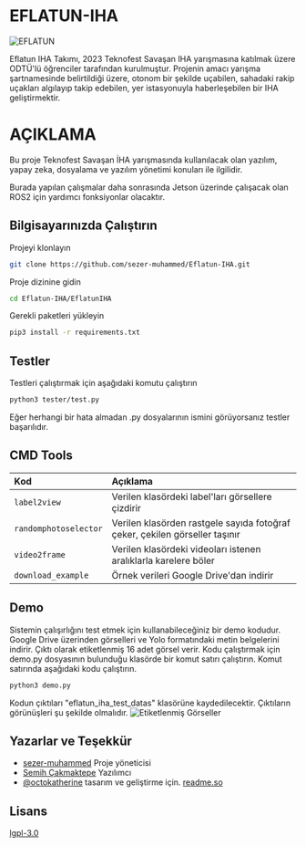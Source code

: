 
# EFLATUN-IHA
![EFLATUN](Görseller/eflatun_ai_logo.png)

Eflatun IHA Takımı, 2023 Teknofest Savaşan IHA yarışmasına katılmak üzere ODTÜ'lü öğrenciler tarafından kurulmuştur. Projenin amacı yarışma şartnamesinde belirtildiği üzere, otonom bir şekilde uçabilen, sahadaki rakip uçakları algılayıp takip edebilen, yer istasyonuyla haberleşebilen bir IHA geliştirmektir.


# AÇIKLAMA 

Bu proje Teknofest Savaşan İHA yarışmasında kullanılacak olan yazılım, yapay zeka, dosyalama ve yazılım yönetimi konuları ile ilgilidir.

Burada yapılan çalışmalar daha sonrasında Jetson üzerinde çalışacak olan ROS2 için yardımcı fonksiyonlar olacaktır.


## Bilgisayarınızda Çalıştırın

Projeyi klonlayın

```bash
git clone https://github.com/sezer-muhammed/Eflatun-IHA.git
```

Proje dizinine gidin

```bash
cd Eflatun-IHA/EflatunIHA
```

Gerekli paketleri yükleyin

```bash
pip3 install -r requirements.txt
```


  
## Testler

Testleri çalıştırmak için aşağıdaki komutu çalıştırın

```bash
python3 tester/test.py 
```

Eğer herhangi bir hata almadan .py dosyalarının ismini görüyorsanız testler başarılıdır.
## CMD Tools

| Kod | Açıklama                |
| :-------- | :------------------------- |
| `label2view` | Verilen klasördeki label'ları görsellere çizdirir |
| `randomphotoselector` | Verilen klasörden rastgele sayıda fotoğraf çeker, çekilen görseller taşınır |
| `video2frame` | Verilen klasördeki videoları istenen aralıklarla karelere böler |
| `download_example` | Örnek verileri Google Drive'dan indirir |

## Demo

Sistemin çalışırlığını test etmek için kullanabileceğiniz bir demo kodudur. Google Drive üzerinden görselleri ve Yolo formatındaki
metin belgelerini indirir. Çıktı olarak etiketlenmiş 16 adet görsel verir.
Kodu çalıştırmak için demo.py dosyasının bulunduğu klasörde bir komut satırı çalıştırın. Komut satırında aşağıdaki kodu çalıştırın.
```bash
python3 demo.py
``` 
Kodun çıktıları "eflatun_iha_test_datas" klasörüne kaydedilecektir. Çıktıların görünüşleri şu şekilde olmalıdır.
![Etiketlenmiş Görseller](Görseller/Labelled_images.png)
## Yazarlar ve Teşekkür

- [sezer-muhammed](https://github.com/sezer-muhammed) Proje yöneticisi
- [Semih Çakmaktepe](https://github.com/GaryH0lt) Yazılımcı
- [@octokatherine](https://www.github.com/octokatherine) tasarım ve geliştirme için. [readme.so](https://readme.so/tr/)

  
## Lisans

[lgpl-3.0](https://choosealicense.com/licenses/lgpl-3.0/)

